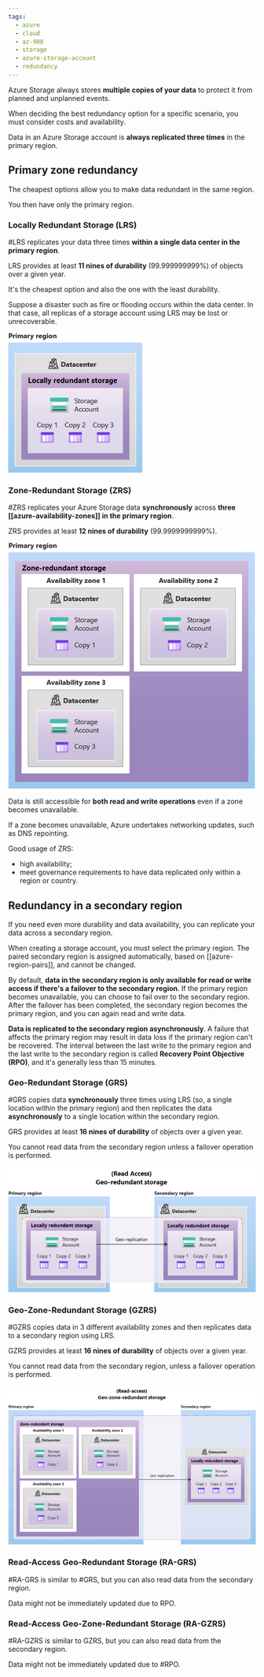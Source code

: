 ```yaml
---
tags:
  - azure
  - cloud
  - az-900
  - storage
  - azure-storage-account
  - redundancy
---
```


Azure Storage always stores **multiple copies of your data** to protect it from planned and unplanned events.

When deciding the best redundancy option for a specific scenario, you must consider costs and availability.

Data in an Azure Storage account is **always replicated three times** in the primary region.

## Primary zone redundancy

The cheapest options allow you to make data redundant in the same region.

You then have only the primary region.

### Locally Redundant Storage (LRS)

#LRS replicates your data three times **within a single data center in the primary region**.

LRS provides at least **11 nines of durability** (99.999999999%) of objects over a given year.

It's the cheapest option and also the one with the least durability.

Suppose a disaster such as fire or flooding occurs within the data center. In that case, all replicas of a storage account using LRS may be lost or unrecoverable.

![Locally Redundant Storage (LRS)](lrs.png)

### Zone-Redundant Storage (ZRS)

#ZRS replicates your Azure Storage data **synchronously** across **three [[azure-availability-zones]] in the primary region**.

ZRS provides at least **12 nines of durability** (99.9999999999%).

![Zone-Redundant Storage (ZRS)](zrs.png)

Data is still accessible for **both read and write operations** even if a zone becomes unavailable.

If a zone becomes unavailable, Azure undertakes networking updates, such as DNS repointing.

Good usage of ZRS:

- high availability;
- meet governance requirements to have data replicated only within a region or country.

## Redundancy in a secondary region

If you need even more durability and data availability, you can replicate your data across a secondary region.

When creating a storage account, you must select the primary region. The paired secondary region is assigned automatically, based on [[azure-region-pairs]], and cannot be changed.

By default, **data in the secondary region is only available for read or write access if there's a failover to the secondary region**. If the primary region becomes unavailable, you can choose to fail over to the secondary region. After the failover has been completed, the secondary region becomes the primary region, and you can again read and write data.

**Data is replicated to the secondary region asynchronously**. A failure that affects the primary region may result in data loss if the primary region can't be recovered. The interval between the last write to the primary region and the last write to the secondary region is called **Recovery Point Objective (RPO)**, and it's generally less than 15 minutes.

### Geo-Redundant Storage (GRS)

#GRS copies data **synchronously** three times using LRS (so, a single location within the primary region) and then replicates the data **asynchronously** to a single location within the secondary region.

GRS provides at least **16 nines of durability** of objects over a given year.

You cannot read data from the secondary region unless a failover operation is performed.

![Geo-Redundant Storage (GRS)](grs.png)

### Geo-Zone-Redundant Storage (GZRS)

#GZRS copies data in 3 different availability zones and then replicates data to a secondary region using LRS.

GZRS provides at least **16 nines of durability** of objects over a given year.

You cannot read data from the secondary region, unless a failover operation is performed.

![Geo-Zone-Redundant Storage (GZRS)](gzrs.png)

### Read-Access Geo-Redundant Storage (RA-GRS)

#RA-GRS is similar to #GRS, but you can also read data from the secondary region.

Data might not be immediately updated due to RPO.

### Read-Access Geo-Zone-Redundant Storage (RA-GZRS)

#RA-GZRS is similar to GZRS, but you can also read data from the secondary region.

Data might not be immediately updated due to #RPO.

